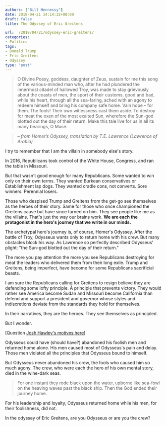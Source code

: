 ```yaml
---
authors: ["Bill Hennessy"]
date: 2018-04-21 14:14:32+00:00
draft: false
title: The Odyssey of Eric Greitens

url:  /2018/04/21/odyssey-eric-greitens/
categories:
- Politics
tags:
- Donald Trump
- Eric Greitens
- Odyssey
type: "post"
---
```


> 

> 
> O Divine Poesy, goddess, daughter of Zeus, sustain for me this song of the various-minded man who, after he had plundered the innermost citadel of hallowed Troy, was made to stay grievously about the coasts of men, the sport of their customs, good and bad, while his heart, through all the sea-faring, ached with an agony to redeem himself and bring his company safe home. Vain hope – for them. The fools! Their own witlessness cast them aside. To destroy for meat the oxen of the most exalted Sun, wherefore the Sun-god blotted out the day of their return. Make this tale live for us in all its many bearings, O Muse.
> 
> 

> 
> _– from Homer’s Odyssey, translation by T.E. Lawrence (Lawrence of Arabia)_
> 
> 



I try to remember that I am the villain in somebody else's story.

In 2016, Republicans took control of the White House, Congress, and ran the table in Missouri.

But that wasn't good enough for many Republicans. Some wanted to win only on their own terms. They wanted Burkean conservatives or Establishment lap dogs. They wanted cradle cons, not converts. Sore winners. Perennial losers.

Those who despised Trump and Greitens from the get-go see themselves as the heroes of their story. Same for those who once championed the Greitens cause but have since turned on him. They see people like me as the villains. That's just the way our brains work. **We are each the protagonist in the hero's journey that we write in our minds.**

The archetypal hero's journey is, of course, Homer's Odyssey. After the battle of Troy, Odysseus wants only to return home with his crew. But many obstacles block his way. As Lawrence so perfectly described Odysseus' plight: "the Sun-god blotted out the day of their return."

The more you pay attention the more you see Republicans destroying for meat the leaders who delivered them from their long exile. Trump and Greitens, being imperfect, have become for some Republicans sacrificial beasts.

I am sure the Republicans calling for Greitens to resign believe they are defending some lofty principle. A principle that prevents victory. They would rather see America become Sudan and Missouri become California than defend and support a president and governor whose styles and indiscretions deviate from the standards they hold for themselves.

In their narratives, they are the heroes. They see themselves as principled.

But I wonder.

[Question [Josh Hawley's motives here](https://hennessysview.com/2018/04/20/yellow-josh-hee-hawley/)]

Odysseus could have (should have?) abandoned his foolish men and returned home alone. His men caused most of Odysseus's pain and delay. Those men violated all the principles that Odysseus bound to himself.

But Odysseus never abandoned his crew, the fools who caused him so much agony. The crew, who were each the hero of his own mental story, died in the wine-dark seas.


> For one instant they rode black upon the water, upborne like sea-fowl on the heaving waves past the black ship. Then the God ended their journey home.


For his leadership and loyalty, Odysseus returned home while his men, for their foolishness, did not.

In the odyssey of Eric Greitens, are you Odysseus or are you the crew?
